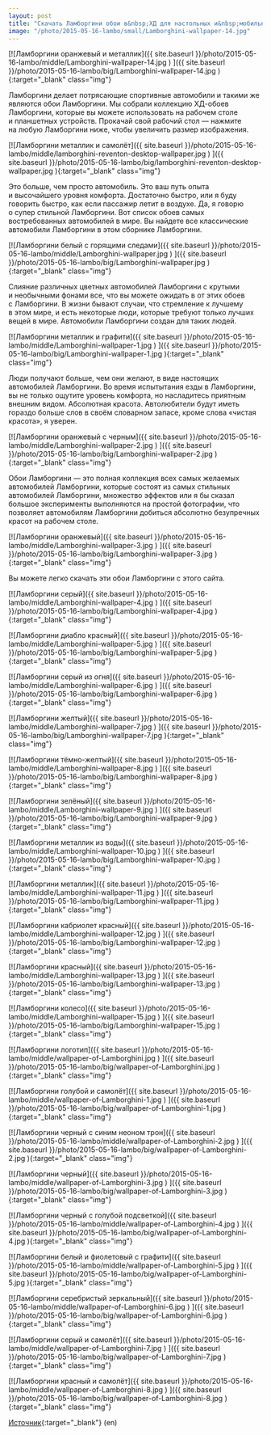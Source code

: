 ```yaml
---
layout: post
title: "Скачать Ламборгини обои в&nbsp;ХД для настольных и&nbsp;мобильных&nbsp;ПК здесь"
image: "/photo/2015-05-16-lambo/small/Lamborghini-wallpaper-14.jpg"
---
```


[![Ламборгини оранжевый и металлик]({{ site.baseurl }}/photo/2015-05-16-lambo/middle/Lamborghini-wallpaper-14.jpg ) ]({{ site.baseurl }}/photo/2015-05-16-lambo/big/Lamborghini-wallpaper-14.jpg ){:target="_blank" class="img"}

Ламборгини делает потрясающие спортивные автомобили и&nbsp;такими&nbsp;же являются обои Ламборгини. Мы&nbsp;собрали коллекцию ХД-обоев
Ламборгини, которые вы&nbsp;можете использовать на&nbsp;рабочем столе и&nbsp;планшетных устройств. Прокачай свой рабочий стол&nbsp;&mdash; нажмите
на&nbsp;любую Ламборгини ниже, чтобы увеличить размер изображения.

[![Ламборгини металлик и самолёт]({{ site.baseurl }}/photo/2015-05-16-lambo/middle/lamborghini-reventon-desktop-wallpaper.jpg ) ]({{ site.baseurl }}/photo/2015-05-16-lambo/big/lamborghini-reventon-desktop-wallpaper.jpg ){:target="_blank" class="img"}

Это больше, чем просто автомобиль. Это ваш путь опыта и&nbsp;высочайшего уровня комфорта. Достаточно быстро, или я&nbsp;буду
говорить быстро, как если пассажир летит в&nbsp;воздухе. Да, я&nbsp;говорю о&nbsp;супер стильной Ламборгини. Вот список обоев самых
востребованных автомобилей в&nbsp;мире. Вы&nbsp;найдете все классические автомобили Ламборгини в&nbsp;этом сборнике Ламборгини.

[![Ламборгини белый с горящими следами]({{ site.baseurl }}/photo/2015-05-16-lambo/middle/Lamborghini-wallpaper.jpg ) ]({{ site.baseurl }}/photo/2015-05-16-lambo/big/Lamborghini-wallpaper.jpg ){:target="_blank" class="img"}

Слияние различных цветных автомобилей Ламборгини с&nbsp;крутыми и&nbsp;необычными фонами все, что вы&nbsp;можете ожидать в&nbsp;от&nbsp;этих
обоев c&nbsp;Ламборгини. В&nbsp;жизни бывают случаи, что стремление к&nbsp;лучшему в&nbsp;этом мире, и&nbsp;есть некоторые люди, которые требуют
только лучших вещей в&nbsp;мире. Автомобили Ламборгини создан для таких людей.

[![Ламборгини металлик и графити]({{ site.baseurl }}/photo/2015-05-16-lambo/middle/Lamborghini-wallpaper-1.jpg ) ]({{ site.baseurl }}/photo/2015-05-16-lambo/big/Lamborghini-wallpaper-1.jpg ){:target="_blank" class="img"}

Люди получают больше, чем они желают, в&nbsp;виде настоящих
автомобилей Ламборгини. Во&nbsp;время испытытания езды в&nbsp;Ламборгини, вы&nbsp;не&nbsp;только ощутите уровень комфорта,
но&nbsp;насладитесь приятным внешним видом. Абсолютная красота. Автолюбители будут иметь гораздо
больше слов в&nbsp;своём словарном запасе, кроме слова &laquo;чистая красота&raquo;, я&nbsp;уверен.

[![Ламборгини оранжевый с черным]({{ site.baseurl }}/photo/2015-05-16-lambo/middle/Lamborghini-wallpaper-2.jpg ) ]({{ site.baseurl }}/photo/2015-05-16-lambo/big/Lamborghini-wallpaper-2.jpg ){:target="_blank" class="img"}

Обои Ламборгини&nbsp;&mdash; это полная коллекция всех самых желаемых автомобилей Ламборгини, которые состоят из&nbsp;самых стильных
автомобилей Ламборгини, множество эффектов или я&nbsp;бы сказал большое эксперименты выполняются на&nbsp;простой
фотографии, что позволяет автомобилям Ламборгини добиться абсолютно безупречных красот на&nbsp;рабочем столе.

[![Ламборгини оранжевый]({{ site.baseurl }}/photo/2015-05-16-lambo/middle/Lamborghini-wallpaper-3.jpg ) ]({{ site.baseurl }}/photo/2015-05-16-lambo/big/Lamborghini-wallpaper-3.jpg ){:target="_blank" class="img"}

Вы&nbsp;можете легко скачать эти обои Ламборгини с&nbsp;этого сайта.

[![Ламборгини серый]({{ site.baseurl }}/photo/2015-05-16-lambo/middle/Lamborghini-wallpaper-4.jpg ) ]({{ site.baseurl }}/photo/2015-05-16-lambo/big/Lamborghini-wallpaper-4.jpg ){:target="_blank" class="img"}

[![Ламборгини диабло красный]({{ site.baseurl }}/photo/2015-05-16-lambo/middle/Lamborghini-wallpaper-5.jpg ) ]({{ site.baseurl }}/photo/2015-05-16-lambo/big/Lamborghini-wallpaper-5.jpg ){:target="_blank" class="img"}

[![Ламборгини серый из огня]({{ site.baseurl }}/photo/2015-05-16-lambo/middle/Lamborghini-wallpaper-6.jpg ) ]({{ site.baseurl }}/photo/2015-05-16-lambo/big/Lamborghini-wallpaper-6.jpg ){:target="_blank" class="img"}

[![Ламборгини желтый]({{ site.baseurl }}/photo/2015-05-16-lambo/middle/Lamborghini-wallpaper-7.jpg ) ]({{ site.baseurl }}/photo/2015-05-16-lambo/big/Lamborghini-wallpaper-7.jpg ){:target="_blank" class="img"}



[![Ламборгини тёмно-желтый]({{ site.baseurl }}/photo/2015-05-16-lambo/middle/Lamborghini-wallpaper-8.jpg ) ]({{ site.baseurl }}/photo/2015-05-16-lambo/big/Lamborghini-wallpaper-8.jpg ){:target="_blank" class="img"}

[![Ламборгини зелёный]({{ site.baseurl }}/photo/2015-05-16-lambo/middle/Lamborghini-wallpaper-9.jpg ) ]({{ site.baseurl }}/photo/2015-05-16-lambo/big/Lamborghini-wallpaper-9.jpg ){:target="_blank" class="img"}

[![Ламборгини металлик из воды]({{ site.baseurl }}/photo/2015-05-16-lambo/middle/Lamborghini-wallpaper-10.jpg ) ]({{ site.baseurl }}/photo/2015-05-16-lambo/big/Lamborghini-wallpaper-10.jpg ){:target="_blank" class="img"}

[![Ламборгини металлик]({{ site.baseurl }}/photo/2015-05-16-lambo/middle/Lamborghini-wallpaper-11.jpg ) ]({{ site.baseurl }}/photo/2015-05-16-lambo/big/Lamborghini-wallpaper-11.jpg ){:target="_blank" class="img"}

[![Ламборгини кабриолет красный]({{ site.baseurl }}/photo/2015-05-16-lambo/middle/Lamborghini-wallpaper-12.jpg ) ]({{ site.baseurl }}/photo/2015-05-16-lambo/big/Lamborghini-wallpaper-12.jpg ){:target="_blank" class="img"}



[![Ламборгини красный]({{ site.baseurl }}/photo/2015-05-16-lambo/middle/Lamborghini-wallpaper-13.jpg ) ]({{ site.baseurl }}/photo/2015-05-16-lambo/big/Lamborghini-wallpaper-13.jpg ){:target="_blank" class="img"}

[![Ламборгини колесо]({{ site.baseurl }}/photo/2015-05-16-lambo/middle/Lamborghini-wallpaper-15.jpg ) ]({{ site.baseurl }}/photo/2015-05-16-lambo/big/Lamborghini-wallpaper-15.jpg ){:target="_blank" class="img"}

[![Ламборгини логотип]({{ site.baseurl }}/photo/2015-05-16-lambo/middle/wallpaper-of-Lamborghini.jpg ) ]({{ site.baseurl }}/photo/2015-05-16-lambo/big/wallpaper-of-Lamborghini.jpg ){:target="_blank" class="img"}

[![Ламборгини голубой и самолёт]({{ site.baseurl }}/photo/2015-05-16-lambo/middle/wallpaper-of-Lamborghini-1.jpg ) ]({{ site.baseurl }}/photo/2015-05-16-lambo/big/wallpaper-of-Lamborghini-1.jpg ){:target="_blank" class="img"}

[![Ламборгини черный с синим неоном трон]({{ site.baseurl }}/photo/2015-05-16-lambo/middle/wallpaper-of-Lamborghini-2.jpg ) ]({{ site.baseurl }}/photo/2015-05-16-lambo/big/wallpaper-of-Lamborghini-2.jpg ){:target="_blank" class="img"}



[![Ламборгини черный]({{ site.baseurl }}/photo/2015-05-16-lambo/middle/wallpaper-of-Lamborghini-3.jpg ) ]({{ site.baseurl }}/photo/2015-05-16-lambo/big/wallpaper-of-Lamborghini-3.jpg ){:target="_blank" class="img"}

[![Ламборгини черный с голубой подсветкой]({{ site.baseurl }}/photo/2015-05-16-lambo/middle/wallpaper-of-Lamborghini-4.jpg ) ]({{ site.baseurl }}/photo/2015-05-16-lambo/big/wallpaper-of-Lamborghini-4.jpg ){:target="_blank" class="img"}

[![Ламборгини белый и фиолетовый с графити]({{ site.baseurl }}/photo/2015-05-16-lambo/middle/wallpaper-of-Lamborghini-5.jpg ) ]({{ site.baseurl }}/photo/2015-05-16-lambo/big/wallpaper-of-Lamborghini-5.jpg ){:target="_blank" class="img"}

[![Ламборгини серебристый зеркальный]({{ site.baseurl }}/photo/2015-05-16-lambo/middle/wallpaper-of-Lamborghini-6.jpg ) ]({{ site.baseurl }}/photo/2015-05-16-lambo/big/wallpaper-of-Lamborghini-6.jpg ){:target="_blank" class="img"}

[![Ламборгини серый и самолёт]({{ site.baseurl }}/photo/2015-05-16-lambo/middle/wallpaper-of-Lamborghini-7.jpg ) ]({{ site.baseurl }}/photo/2015-05-16-lambo/big/wallpaper-of-Lamborghini-7.jpg ){:target="_blank" class="img"}



[![Ламборгини красный и самолёт]({{ site.baseurl }}/photo/2015-05-16-lambo/middle/wallpaper-of-Lamborghini-8.jpg ) ]({{ site.baseurl }}/photo/2015-05-16-lambo/big/wallpaper-of-Lamborghini-8.jpg ){:target="_blank" class="img"}



[Источник](http://wonderfulengineering.com/download-lamborghini-wallpapers-in-hd-for-desktop-and-mobile-here/){:target="_blank"} (en)